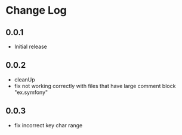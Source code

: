 # Change Log

## 0.0.1

- Initial release

## 0.0.2

- cleanUp
- fix not working correctly with files that have large comment block "ex.symfony"

## 0.0.3

- fix incorrect key char range
